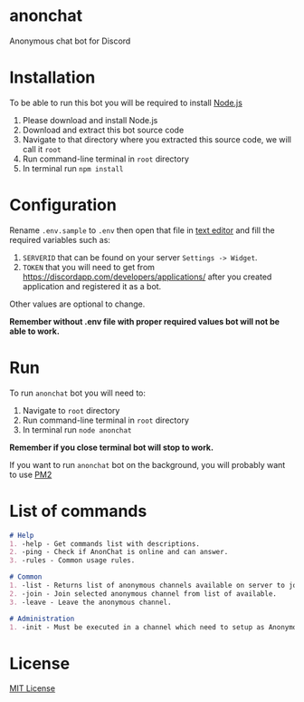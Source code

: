 # anonchat

Anonymous chat bot for Discord

# Installation
To be able to run this bot you will be required to install [Node.js](https://nodejs.org/)

1. Please download and install Node.js
2. Download and extract this bot source code
3. Navigate to that directory where you extracted this source code, we will call it `root`
4. Run command-line terminal in `root` directory
5. In terminal run `npm install`

# Configuration
Rename `.env.sample` to `.env` then open that file in [text editor](https://notepad-plus-plus.org/) and fill the required variables such as:
1. `SERVERID` that can be found on your server `Settings -> Widget`.
2. `TOKEN` that you will need to get from https://discordapp.com/developers/applications/ after you created application and registered it as a bot.

Other values are optional to change.

**Remember without .env file with proper required values bot will not be able to work.**

# Run
To run `anonchat` bot you will need to:
1. Navigate to `root` directory
2. Run command-line terminal in `root` directory
3. In terminal run `node anonchat`

**Remember if you close terminal bot will stop to work.**

If you want to run `anonchat` bot on the background, you will probably want to use [PM2](https://www.npmjs.com/package/pm2)

# List of commands

```markdown
# Help
1. -help - Get commands list with descriptions.
2. -ping - Check if AnonChat is online and can answer.
3. -rules - Common usage rules.

# Common
1. -list - Returns list of anonymous channels available on server to join.
2. -join - Join selected anonymous channel from list of available.
3. -leave - Leave the anonymous channel.

# Administration
1. -init - Must be executed in a channel which need to setup as Anonymous channel.
```

# License
[MIT License](LICENSE)
